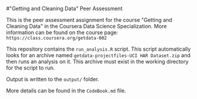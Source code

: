 #"Getting and Cleaning Data" Peer Assessment

This is the peer assessment assignment for the course "Getting and Cleaning Data" in the Coursera Data Science Specialization. More information can be found on the course page: `https://class.coursera.org/getdata-002`

This repository contains the `run_analysis.R` script. This script automatically looks for an archive named `getdata-projectfiles-UCI HAR Dataset.zip` and then runs an analysis on it. This archive must exist in the working directory for the script to run. 

Output is written to the `output/` folder. 

More details can be found in the `CodeBook.md` file. 
